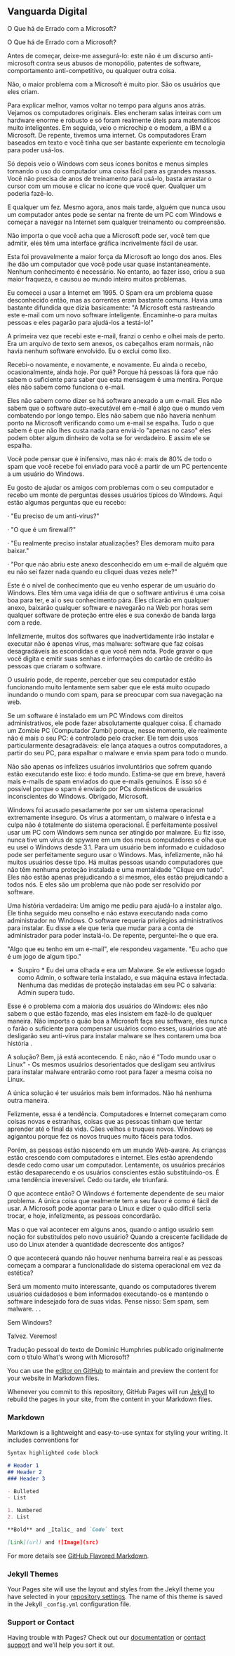 ## Vanguarda Digital ##

O Que há de Errado com a Microsoft?

O Que há de Errado com a Microsoft?

Antes de começar, deixe-me assegurá-lo: este não é um discurso anti-microsoft contra seus abusos de monopólio, patentes de software, comportamento anti-competitivo, ou qualquer outra coisa.

Não, o maior problema com a Microsoft é muito pior. São os usuários que eles criam.

Para explicar melhor, vamos voltar no tempo para alguns anos atrás. Vejamos os computadores originais. Eles encheram salas inteiras com um hardware enorme e robusto e só foram realmente úteis para matemáticos muito inteligentes. Em seguida, veio o microchip e o modem, a IBM e a Microsoft. De repente, tivemos uma internet. Os computadores Eram baseados em texto e você tinha que ser bastante experiente em tecnologia para poder usá-los.

Só depois veio o Windows com seus ícones bonitos e menus simples tornando o uso do computador uma coisa fácil para as grandes massas. Você não precisa de anos de treinamento para usá-lo, basta arrastar o cursor com um mouse e clicar no ícone que você quer. Qualquer um poderia fazê-lo.

E qualquer um fez. Mesmo agora, anos mais tarde, alguém que nunca usou um computador antes pode se sentar na frente de um PC com Windows e começar a navegar na Internet sem qualquer treinamento ou compreensão.

Não importa o que você acha que a Microsoft pode ser, você tem que admitir, eles têm uma interface gráfica incrivelmente fácil de usar.

Esta foi provavelmente a maior força da Microsoft ao longo dos anos. Eles lhe dão um computador que você pode usar quase instantaneamente. Nenhum conhecimento é necessário. No entanto, ao fazer isso, criou a sua maior fraqueza, e causou ao mundo inteiro muitos problemas.

Eu comecei a usar a Internet em 1995. O Spam era um problema quase desconhecido então, mas as correntes eram bastante comuns. Havia uma bastante difundida que dizia basicamente: "A Microsoft está rastreando este e-mail com um novo software inteligente. Encaminhe-o para muitas pessoas e eles pagarão para ajudá-los a testá-lo!"

A primeira vez que recebi este e-mail, franzi o cenho e olhei mais de perto. Era um arquivo de texto sem anexos, os cabeçalhos eram normais, não havia nenhum software envolvido. Eu o exclui como lixo.

Recebi-o novamente, e novamente, e novamente. Eu ainda o recebo, ocasionalmente, ainda hoje. Por quê? Porque há pessoas lá fora que não sabem o suficiente para saber que esta mensagem é uma mentira. Porque eles não sabem como funciona o e-mail.

Eles não sabem como dizer se há software anexado a um e-mail. Eles não sabem que o software auto-executável em e-mail é algo que o mundo vem combatendo por longo tempo. Eles não sabem que não haveria nenhum ponto na Microsoft verificando como um e-mail se espalha. Tudo o que sabem é que não lhes custa nada para enviá-lo "apenas no caso" eles podem obter algum dinheiro de volta se for verdadeiro. E assim ele se espalha.

Você pode pensar que é inifensivo, mas não é: mais de 80% de todo o spam que você recebe foi enviado para você a partir de um PC pertencente a um usuário do Windows.

Eu gosto de ajudar os amigos com problemas com o seu computador e recebo um monte de perguntas desses usuários típicos do Windows. Aqui estão algumas perguntas que eu recebo:

· "Eu preciso de um anti-vírus?"

· "O que é um firewall?"

· "Eu realmente preciso instalar atualizações? Eles demoram muito para baixar."

· "Por que não abriu este anexo desconhecido em um e-mail de alguém que eu não sei fazer nada quando eu cliquei duas vezes nele?"

Este é o nível de conhecimento que eu venho esperar de um usuário do Windows. Eles têm uma vaga idéia de que o software antivírus é uma coisa boa para ter, e aí o seu conhecimento pára. Eles clicarão em qualquer anexo, baixarão qualquer software e navegarão na Web por horas sem qualquer software de proteção entre eles e sua conexão de banda larga com a rede.

Infelizmente, muitos dos softwares que inadvertidamente irão instalar e executar não é apenas vírus, mas malware: software que faz coisas desagradáveis às escondidas e que você nem nota. Pode gravar o que você digita e emitir suas senhas e informações do cartão de crédito às pessoas que criaram o software.

O usuário pode, de repente, perceber que seu computador estão funcionando muito lentamente sem saber que ele está muito ocupado inundando o mundo com spam, para se preocupar com sua navegação na web.

Se um software é instalado em um PC Windows com direitos administrativos, ele pode fazer absolutamente qualquer coisa. É chamado um Zombie PC (Computador Zumbi) porque, nesse momento, ele realmente não é mais o seu PC: é controlado pelo cracker. Ele tem dois usos particularmente desagradáveis: ele lança ataques a outros computadores, a partir do seu PC, para espalhar o malware e envia spam para todo o mundo.

Não são apenas os infelizes usuários involuntários que sofrem quando estão executando este lixo: é todo mundo. Estima-se que em breve, haverá mais e-mails de spam enviados do que e-mails genuínos. E isso só é possível porque o spam é enviado por PCs domésticos de usuários inconscientes do Windows. Obrigado, Microsoft.

Windows foi acusado pesadamente por ser um sistema operacional extremamente inseguro. Os vírus a atormentam, o malware o infesta e a culpa não é totalmente do sistema operacional. É perfeitamente possível usar um PC com Windows sem nunca ser atingido por malware. Eu fiz isso, nunca tive um vírus de spyware em um dos meus computadores e olha que eu usei o Windows desde 3.1. Para um usuário bem informado e cuidadoso pode ser perfeitamente seguro usar o Windows. Mas, infelizmente, não há muitos usuários desse tipo. Há muitas pessoas usando computadores que não têm nenhuma proteção instalada e uma mentalidade "Clique em tudo". Eles não estão apenas prejudicando a si mesmos, eles estão prejudicando a todos nós. E eles são um problema que não pode ser resolvido por software.

Uma história verdadeira: Um amigo me pediu para ajudá-lo a instalar algo. Ele tinha seguido meu conselho e não estava executando nada como administrador no Windows. O software requeria privilégios administrativos para instalar. Eu disse a ele que teria que mudar para a conta de administrador para poder instalá-lo. De repente, perguntei-lhe o que era.

"Algo que eu tenho em um e-mail", ele respondeu vagamente. "Eu acho que é um jogo de algum tipo."

* Suspiro * Eu dei uma olhada e era um Malware. Se ele estivesse logado como Admin, o software teria instalado, e sua máquina estava infectada. Nenhuma das medidas de proteção instaladas em seu PC o salvaria: Admin supera tudo.

Esse é o problema com a maioria dos usuários do Windows: eles não sabem o que estão fazendo, mas eles insistem em fazê-lo de qualquer maneira. Não importa o quão boa a Microsoft faça seu software, eles nunca o farão o suficiente para compensar usuários como esses, usuários que até desligarão seu anti-vírus para instalar malware se lhes contarem uma boa história .

A solução? Bem, já está acontecendo. E não, não é "Todo mundo usar o Linux" - Os mesmos usuários desorientados que desligam seu antivírus para instalar malware entrarão como root para fazer a mesma coisa no Linux.

A única solução é ter usuários mais bem informados. Não há nenhuma outra maneira.

Felizmente, essa é a tendência. Computadores e Internet começaram como coisas novas e estranhas, coisas que as pessoas tinham que tentar aprender até o final da vida. Cães velhos e truques novos. Windows se agigantou porque fez os novos truques muito fáceis para todos.

Porém, as pessoas estão nascendo em um mundo Web-aware. As crianças estão crescendo com computadores e internet. Eles estão aprendendo desde cedo como usar um computador. Lentamente, os usuários precários estão desaparecendo e os usuários conscientes estão substituindo-os. É uma tendência irreversível. Cedo ou tarde, ele triunfará.

O que acontece então? O Windows é fortemente dependente de seu maior problema. A única coisa que realmente tem a seu favor é como é fácil de usar. A Microsoft pode apontar para o Linux e dizer o quão difícil seria trocar, e hoje, infelizmente, as pessoas concordarão.

Mas o que vai acontecer em alguns anos, quando o antigo usuário sem noção for substituídos pelo novo usuário? Quando a crescente facilidade de uso do Linux atender à quantidade decrescente dos antigos?

O que acontecerá quando não houver nenhuma barreira real e as pessoas começam a comparar a funcionalidade do sistema operacional em vez da estética?

Será um momento muito interessante, quando os computadores tiverem usuários cuidadosos e bem informados executando-os e mantendo o software indesejado fora de suas vidas. Pense nisso: Sem spam, sem malware. . .

Sem Windows?

Talvez. Veremos!

Tradução pessoal do texto de Dominic Humphries publicado originalmente com o título What's wrong with Microsoft?


You can use the [editor on GitHub](https://github.com/oficinastic/vanguardadigital/edit/master/README.md) to maintain and preview the content for your website in Markdown files.

Whenever you commit to this repository, GitHub Pages will run [Jekyll](https://jekyllrb.com/) to rebuild the pages in your site, from the content in your Markdown files.

### Markdown

Markdown is a lightweight and easy-to-use syntax for styling your writing. It includes conventions for

```markdown
Syntax highlighted code block

# Header 1
## Header 2
### Header 3

- Bulleted
- List

1. Numbered
2. List

**Bold** and _Italic_ and `Code` text

[Link](url) and ![Image](src)
```

For more details see [GitHub Flavored Markdown](https://guides.github.com/features/mastering-markdown/).

### Jekyll Themes

Your Pages site will use the layout and styles from the Jekyll theme you have selected in your [repository settings](https://github.com/oficinastic/vanguardadigital/settings). The name of this theme is saved in the Jekyll `_config.yml` configuration file.

### Support or Contact

Having trouble with Pages? Check out our [documentation](https://help.github.com/categories/github-pages-basics/) or [contact support](https://github.com/contact) and we’ll help you sort it out.
